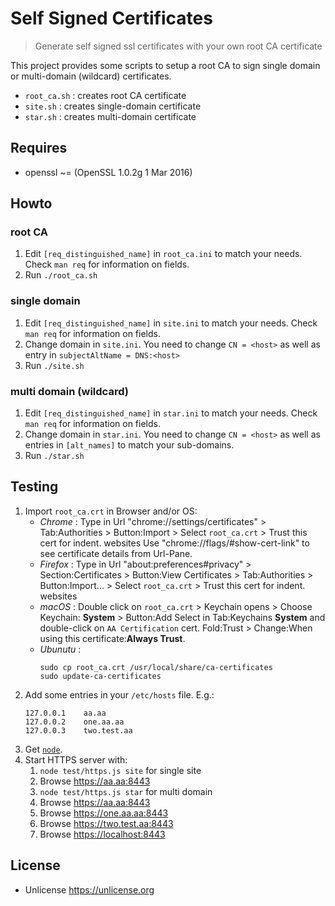 # Self Signed Certificates

> Generate self signed ssl certificates with your own root CA certificate

This project provides some scripts to setup a root CA to sign single domain or multi-domain (wildcard) certificates.

- `root_ca.sh` : creates root CA certificate
- `site.sh` : creates single-domain certificate
- `star.sh` : creates multi-domain certificate

## Requires

- openssl ~= (OpenSSL 1.0.2g  1 Mar 2016)

## Howto

### root CA

1. Edit `[req_distinguished_name]` in `root_ca.ini` to match your needs. Check `man req` for information on fields.
2. Run `./root_ca.sh`

### single domain

1. Edit `[req_distinguished_name]` in `site.ini` to match your needs. Check `man req` for information on fields.
2. Change domain in `site.ini`. You need to change `CN = <host>` as well as entry in `subjectAltName = DNS:<host>`
3. Run `./site.sh`

### multi domain (wildcard)

1. Edit `[req_distinguished_name]` in `star.ini` to match your needs. Check `man req` for information on fields.
2. Change domain in `star.ini`. You need to change `CN = <host>` as well as entries in `[alt_names]` to match your sub-domains.
3. Run `./star.sh`

## Testing

1. Import `root_ca.crt` in Browser and/or OS:
   - _Chrome_ : Type in Url "chrome://settings/certificates" > Tab:Authorities > Button:Import > Select `root_ca.crt` > Trust this cert for indent. websites
     Use "chrome://flags/#show-cert-link" to see certificate details from Url-Pane.
   - _Firefox_ : Type in Url "about:preferences#privacy" > Section:Certificates > Button:View Certificates > Tab:Authorities > Button:Import... > Select `root_ca.crt` > Trust this cert for indent. websites
   - _macOS_ : Double click on `root_ca.crt` > Keychain opens > Choose Keychain: **System** > Button:Add 
    Select in Tab:Keychains **System** and double-click on `AA Certification` cert. Fold:Trust > Change:When using this certificate:**Always Trust**.
   - _Ubunutu_ : 
     ```
     sudo cp root_ca.crt /usr/local/share/ca-certificates
     sudo update-ca-certificates
     ```
2. Add some entries in your `/etc/hosts` file. E.g.:
   ````
   127.0.0.1    aa.aa
   127.0.0.2    one.aa.aa
   127.0.0.3    two.test.aa
   ````
3. Get [`node`](https://nodejs.org).
4. Start HTTPS server with:
   1. `node test/https.js site` for single site
   2. Browse <https://aa.aa:8443>
   3. `node test/https.js star` for multi domain
   4. Browse <https://aa.aa:8443>
   5. Browse <https://one.aa.aa:8443>
   6. Browse <https://two.test.aa:8443>
   6. Browse <https://localhost:8443>

## License

- Unlicense https://unlicense.org
